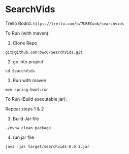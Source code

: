 # SearchVids

Trello Board: 
` https://trello.com/b/7UREConk/searchvids `

To Run (with maven):

1. Clone Repo

`git@github.com:bwc0/SearchVids.git`

2. go into project

`cd SearchVids`

3. Run with maven

`mvn spring-boot:run`

To Run (Build executable jar):


Repeat steps 1 & 2

3. Build Jar file 

`./mvnw clean package`

4. run jar file

`java -jar target/searchvids-0.0.1.jar`





